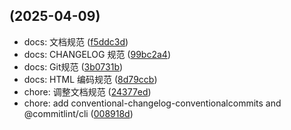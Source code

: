 ##  (2025-04-09)

* docs: 文档规范 ([f5ddc3d](https://github.com/ise-coder/ise-fe-spec/commit/f5ddc3d))
* docs: CHANGELOG 规范 ([99bc2a4](https://github.com/ise-coder/ise-fe-spec/commit/99bc2a4))
* docs: Git规范 ([3b0731b](https://github.com/ise-coder/ise-fe-spec/commit/3b0731b))
* docs: HTML 编码规范 ([8d79ccb](https://github.com/ise-coder/ise-fe-spec/commit/8d79ccb))
* chore: 调整文档规范 ([24377ed](https://github.com/ise-coder/ise-fe-spec/commit/24377ed))
* chore: add conventional-changelog-conventionalcommits and @commitlint/cli ([008918d](https://github.com/ise-coder/ise-fe-spec/commit/008918d))



